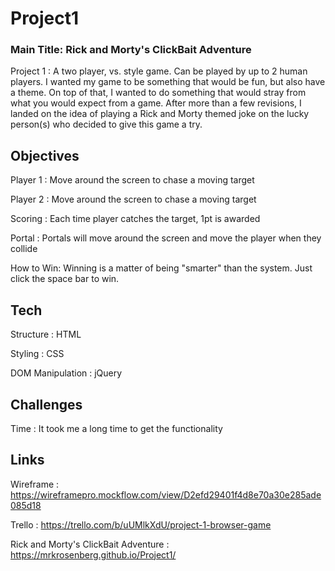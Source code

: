 # Project1

### Main Title: Rick and Morty's ClickBait Adventure

Project 1 : A two player, vs. style game. Can be played by up to 2 human players.
I wanted my game to be something that would be fun, but also have a theme. On top of that, I wanted to do something that would stray from what you would expect from a game. After more than a few revisions, I landed on the idea of playing a Rick and Morty themed joke on the lucky person(s) who decided to give this game a try. 

## Objectives
Player 1 : 
          Move around the screen to chase a moving target
          
Player 2 : 
          Move around the screen to chase a moving target
          
Scoring :
          Each time player catches the target, 1pt is awarded

Portal :
          Portals will move around the screen and move the player when they collide
          
How to Win: 
          Winning is a matter of being "smarter" than the system. Just click the space bar to win.
          
          
## Tech

Structure : HTML

Styling : CSS

DOM Manipulation : jQuery

## Challenges

Time : It took me a long time to get the functionality 


## Links
  
  
  Wireframe : https://wireframepro.mockflow.com/view/D2efd29401f4d8e70a30e285ade085d18
  
  Trello : https://trello.com/b/uUMlkXdU/project-1-browser-game
  
  Rick and Morty's ClickBait Adventure : https://mrkrosenberg.github.io/Project1/
